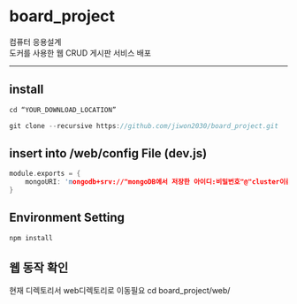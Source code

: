 # board_project

컴퓨터 응용설계\
도커를 사용한 웹 CRUD 게시판 서비스 배포

-----------------------------------------

## install
```c
cd “YOUR_DOWNLOAD_LOCATION”

git clone --recursive https://github.com/jiwon2030/board_project.git
```

## insert into /web/config File (dev.js)
```c
module.exports = {
    mongoURI: 'mongodb+srv://"mongoDB에서 저장한 아이디:비밀번호"@"cluster이름".ogosvhy.mongodb.net/?retryWrites=true&w=majority'
}
```

## Environment Setting

```c
npm install
```

웹 동작 확인
--------------------------------
현재 디렉토리서 web디렉토리로 이동필요
cd board_project/web/
